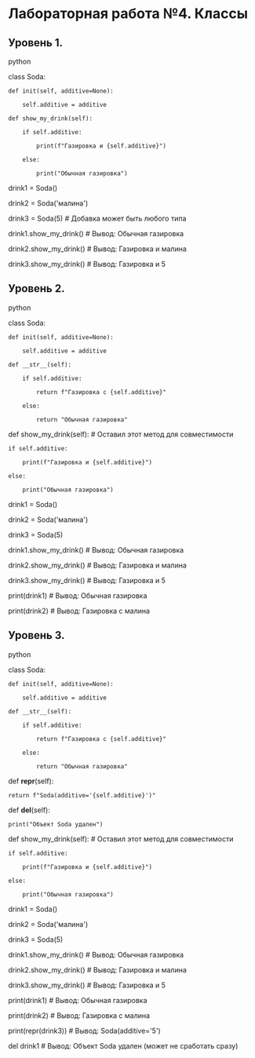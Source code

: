 # Лабораторная работа №4. Классы

## Уровень 1.

python

class Soda:

    def init(self, additive=None):   
    
        self.additive = additive
        
    def show_my_drink(self):
    
        if self.additive:
        
            print(f"Газировка и {self.additive}")
            
        else:
        
            print("Обычная газировка")
            
drink1 = Soda()

drink2 = Soda('малина')

drink3 = Soda(5)  # Добавка может быть любого типа

drink1.show_my_drink()  # Вывод: Обычная газировка

drink2.show_my_drink()  # Вывод: Газировка и малина

drink3.show_my_drink()  # Вывод: Газировка и 5

## Уровень 2.

python

class Soda:

    def init(self, additive=None):
    
        self.additive = additive
    
    def __str__(self):
    
        if self.additive:
        
            return f"Газировка с {self.additive}"
            
        else:
        
            return "Обычная газировка"

def show_my_drink(self):  # Оставил этот метод для совместимости

    if self.additive:
    
        print(f"Газировка и {self.additive}")
        
    else:
    
        print("Обычная газировка")

drink1 = Soda()

drink2 = Soda('малина')

drink3 = Soda(5)

drink1.show_my_drink() # Вывод: Обычная газировка

drink2.show_my_drink() # Вывод: Газировка и малина

drink3.show_my_drink() # Вывод: Газировка и 5

print(drink1)  # Вывод: Обычная газировка

print(drink2)  # Вывод: Газировка с малина

## Уровень 3.

python

class Soda:

    def init(self, additive=None):
    
        self.additive = additive
    
    def __str__(self):
    
        if self.additive:
            
            return f"Газировка с {self.additive}"
        
        else:
            
            return "Обычная газировка"

def __repr__(self):

    return f"Soda(additive='{self.additive}')"

def __del__(self):

    print("Объект Soda удален")

def show_my_drink(self): # Оставил этот метод для совместимости

    if self.additive:
    
        print(f"Газировка и {self.additive}")
        
    else:
    
        print("Обычная газировка")

drink1 = Soda()

drink2 = Soda('малина')

drink3 = Soda(5)

drink1.show_my_drink() # Вывод: Обычная газировка

drink2.show_my_drink() # Вывод: Газировка и малина

drink3.show_my_drink() # Вывод: Газировка и 5

print(drink1)  # Вывод: Обычная газировка

print(drink2)  # Вывод: Газировка с малина

print(repr(drink3)) # Вывод: Soda(additive='5')

del drink1         # Вывод: Объект Soda удален (может не сработать сразу)
